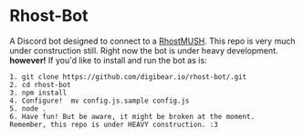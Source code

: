 # Rhost-Bot

A Discord bot designed to connect to a [RhostMUSH](http://rhostmush.com). This repo is very much under construction still. Right now the bot is under heavy development. **however!** If you'd like to install and run the bot as is:

```
1. git clone https://github.com/digibear.io/rhost-bot/.git
2. cd rhost-bot
3. npm install
4. Configure!  mv config.js.sample config.js
5. node .
6. Have fun! But be aware, it might be broken at the moment.  Remember, this repo is under HEAVY construction. :3
```
